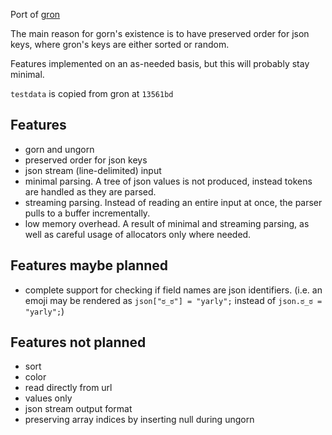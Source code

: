 Port of [gron](https://github.com/tomnomnom/gron)

The main reason for gorn's existence is to have preserved order for json keys, where gron's keys are either sorted or random.

Features implemented on an as-needed basis, but this will probably stay minimal.

`testdata` is copied from gron at `13561bd`

## Features
- gorn and ungorn
- preserved order for json keys
- json stream (line-delimited) input
- minimal parsing. A tree of json values is not produced, instead tokens are handled as they are parsed.
- streaming parsing. Instead of reading an entire input at once, the parser pulls to a buffer incrementally.
- low memory overhead. A result of minimal and streaming parsing, as well as careful usage of allocators only where needed.

## Features maybe planned
- complete support for checking if field names are json identifiers. (i.e. an emoji may be rendered as `json["ಠ_ಠ"] = "yarly";` instead of `json.ಠ_ಠ = "yarly";`)

## Features not planned
- sort
- color
- read directly from url
- values only
- json stream output format
- preserving array indices by inserting null during ungorn
